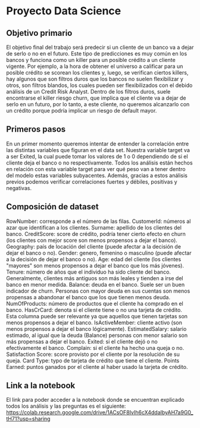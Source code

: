 # Proyecto Data Science 

## Objetivo primario

El objetivo final del trabajo será predecir si un cliente de un banco va a dejar de serlo o no en el futuro. Este tipo de predicciones es muy común en los bancos y funciona como un killer para un posible crédito a un cliente vigente. Por ejemplo, a la hora de obtener el universo a calificar para un posible crédito se scorean los clientes y, luego, se verifican ciertos killers, hay algunos que son filtros duros que los bancos no suelen flexibilizar y otros, son filtros blandos, los cuales pueden ser flexibilizados con el debido análisis de un Credit Risk Analyst. Dentro de los filtros duros, suele encontrarse el killer riesgo churn, que implica que el cliente va a dejar de serlo en un futuro, por lo tanto, a este cliente, no queremos alcanzarlo con un crédito porque podría implicar un riesgo de default mayor.

## Primeros pasos

En un primer momento queremos intentar de entender la correlación entre las distintas variables que figuran en el data set. Nuestra variable target va a ser Exited, la cual puede tomar los valores de 1 o 0 dependiendo de si el cliente deja el banco o no respectivamente. Todos los análisis están hechos en relación con esta variable target para ver qué peso van a tener dentro del modelo estas variables subyacentes. Además, gracias a estos análisis previos podemos verificar correlaciones fuertes y débiles, positivas y negativas. 

## Composición de dataset

RowNumber: corresponde a el número de las filas.
CustomerId: números al azar que identifican a los clientes.
Surname: apellido de los clientes del banco.
CreditScore: score de crédito, podría tener cierto efecto en churn (los clientes con mejor score son menos propensos a dejar el banco).
Geography: país de locación del cliente (puede afectar a la decisión de dejar el banco o no).
Gender: genero, femenino o masculino (puede afectar a la decisión de dejar el banco o no).
Age: edad del cliente (los clientes "mayores" son menos propensos a dejar el banco que los más jóvenes).
Tenure: número de años que el individuo ha sido cliente del banco. Generalmente, clientes más antiguos son más leales y tienden a irse del banco en menor medida.
Balance: deuda en el banco. Suele ser un buen indicador de churn. Personas con mayor deuda en sus cuentas son menos propensas a abandonar el banco que los que tienen menos deuda. 
NumOfProducts: número de productos que el cliente ha comprado en el banco.
HasCrCard: denota si el cliente tiene o no una tarjeta de crédito. Esta columna puede ser relevante ya que aquellos que tienen tarjetas son menos propensos a dejar el banco.
IsActiveMember: cliente activo (son menos propensos a dejar el banco lógicamente).
EstimatedSalary: salario estimado, al igual que la deuda (Balance) personas con menor salario son más propensas a dejar el banco.
Exited: si el cliente dejó o no efectivamente el banco.
Complain: si el cliente ha hecho una queja o no.
Satisfaction Score: score provisto por el cliente por la resolución de su queja.
Card Type: typo de tarjeta de crédito que tiene el cliente.
Points Earned: puntos ganados por el cliente al haber usado la tarjeta de crédito.

## Link a la notebook

El link para poder acceder a la notebook donde se encuentran explicado todos los análisis y las preguntas es el siguiente:
https://colab.research.google.com/drive/1ACsOF8IvIh6cX4ddaIbyAH7a9G0_tH71?usp=sharing

